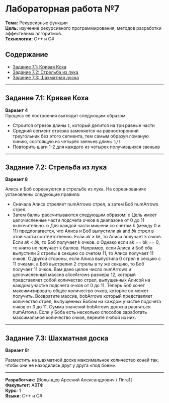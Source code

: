 # Лабораторная работа №7

**Тема:** Рекурсивные функции  
**Цель:** изучение рекурсивного программирования, методов разработки эффективных алгоритмов.  
**Технологии:** C++ и C#  

## Содержание

- [Задание 7.1: Кривая Коха](#задание-71-кривая-коха)
- [Задание 7.2: Стрельба из лука](#задание-72-стрельба-из-лука)
- [Задание 7.3: Шахматная доска](#задание-73-шахматная-доска)

---

## Задание 7.1: Кривая Коха

**Вариант 4**  
Процесс её построения выглядит следующим образом:

- Строится отрезок длины `1`, который делится на три равные части
- Средний сегмент отрезка заменяется на равносторонний треугольник без
этого сегмента, тем самым образуя ломаную линию, состоящую из четырёх
звеньев длины `1/3`
- Повторить шаги 1-2 для каждого из четырех получившихся звеньев

---

## Задание 7.2: Стрельба из лука

**Вариант 8** 

Алиса и Боб соревнуются в стрельбе из лука. На соревнованиях
установлены следующие правила:
- Сначала Алиса стреляет numArrows стрел, а затем Боб numArrows стрел.
- Затем баллы рассчитываются следующим образом:
o Цель имеет целочисленные части подсчета очков в диапазоне от
0 до 11 включительно.
  o Для каждой части мишени со счетом k (между 0 и 11)
предполагается, что Алиса и Боб выпустили 𝑎𝑘 and 𝑏𝑘 стрел в
этой части соответственно. Если 𝑎𝑘 ≥ 𝑏𝑘, то Алиса получает k
очков. Если 𝑎𝑘 < 𝑏𝑘, то Боб получает k очков.
  o Однако если ak == bk == 0, то никто не получает k баллов.
Например, если Алиса и Боб оба выпустили 2 стрелы в секцию со счетом 11,
то Алиса получает 11 очков. С другой стороны, если Алиса выпустила 0 стрел в
секцию с 11 очками, а Боб выстрелил 2 стрелы в ту же секцию, то Боб получает
11 очков.
Вам дано целое число numArrows и целочисленный массив aliceArrows размера
12, который представляет собой количество стрел, выпущенных Алисой на каждом
участке подсчета очков от 0 до 11. Теперь Боб хочет максимизировать общее
количество очков, которое он может получить. Возвратите массив, bobArrows
который представляет количество стрел, выпущенных Бобом на каждом участке
подсчета очков от 0 до 11. Сумма значений bobArrows должна равняться numArrows.
Если у Боба есть несколько способов заработать максимальное количество очков,
верните любой из них.

---

## Задание 7.3: Шахматная доска

**Вариант 8:**

Разместить на шахматной доске максимальное количество коней так, чтобы
они не находились друг у друга «под боем».

---

**Разработчик:** [Волынцев Арсений Александрович / f1nra1]  
**Факультет:** АВТФ  
**Курс:** 1  
**Языки:** C++ и C#
